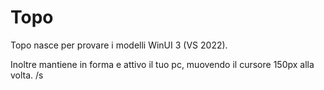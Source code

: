 # Topo

Topo nasce per provare i modelli WinUI 3 (VS 2022).

Inoltre mantiene in forma e attivo il tuo pc, muovendo il cursore 150px alla volta. /s
